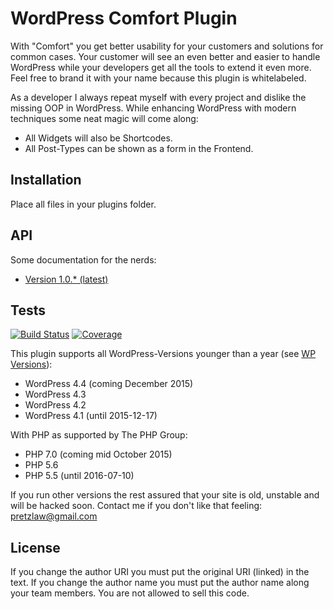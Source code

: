 # WordPress Comfort Plugin

With "Comfort" you get better usability for your customers
and solutions for common cases.
Your customer will see an even better and easier to handle WordPress
while your developers get all the tools to extend it even more.
Feel free to brand it with your name
because this plugin is whitelabeled.

As a developer I always repeat myself with every project
and dislike the missing OOP in WordPress.
While enhancing WordPress with modern techniques
some neat magic will come along:

- All Widgets will also be Shortcodes.
- All Post-Types can be shown as a form in the Frontend.

## Installation

Place all files in your plugins folder.

## API

Some documentation for the nerds:

- [Version 1.0.* (latest)](http://sourcerer-mike.github.io/wp-comfort/api/1.0)

## Tests

[![Build Status](https://travis-ci.org/sourcerer-mike/wp-comfort.svg?branch=master)](https://travis-ci.org/sourcerer-mike/wp-comfort)
[![Coverage](http://codecov.io/github/sourcerer-mike/wp-comfort/coverage.svg?branch=master)](http://codecov.io/github/sourcerer-mike/wp-comfort?branch=master)


This plugin supports all WordPress-Versions younger than a year
(see [WP Versions](https://codex.wordpress.org/WordPress_Versions)):

- WordPress 4.4 (coming December 2015)
- WordPress 4.3
- WordPress 4.2
- WordPress 4.1 (until 2015-12-17)

With PHP as supported by The PHP Group:

- PHP 7.0 (coming mid October 2015)
- PHP 5.6
- PHP 5.5 (until 2016-07-10)

If you run other versions the rest assured that your site is old,
unstable
and will be hacked soon.
Contact me if you don't like that feeling: pretzlaw@gmail.com



## License

If you change the author URI you must put the original URI (linked) in the text.
If you change the author name you must put the author name along your team members.
You are not allowed to sell this code.